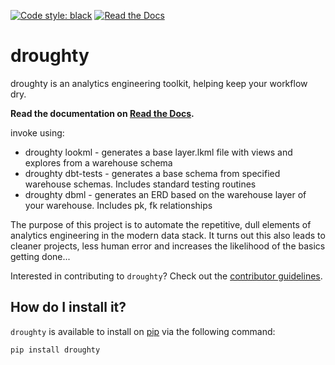[![Code style: black](https://img.shields.io/badge/code%20style-black-000000.svg)](https://github.com/psf/black)
[![Read the Docs](https://img.shields.io/readthedocs/lkml)](https://droughty.readthedocs.io/en/latest/)

# droughty

droughty is an analytics engineering toolkit, helping keep your workflow dry.

**Read the documentation on [Read the Docs](https://droughty.readthedocs.io/en/latest/).**

invoke using:

- droughty lookml - generates a base layer.lkml file with views and explores from a warehouse schema 
- droughty dbt-tests - generates a base schema from specified warehouse schemas. Includes standard testing routines
- droughty dbml - generates an ERD based on the warehouse layer of your warehouse. Includes pk, fk relationships

The purpose of this project is to automate the repetitive, dull elements of analytics engineering in the modern data stack. It turns out this also leads to cleaner projects, less human error and increases the likelihood of the basics getting done...

Interested in contributing to `droughty`? Check out the [contributor guidelines](CONTRIBUTING.md).

## How do I install it?

`droughty` is available to install on [pip](https://pypi.org/project/droughty/) via the following command:

```
pip install droughty
```